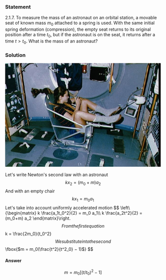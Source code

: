 ###  Statement 

$2.1.7.$ To measure the mass of an astronaut on an orbital station, a movable seat of known mass $m_0$ attached to a spring is used. With the same initial spring deformation (compression), the empty seat returns to its original position after a time $t_0$, but if the astronaut is on the seat, it returns after a time $t > t_0$. What is the mass of an astronaut? 

### Solution

![ Tamara Jernigan using the Body Mass Measurement Device (BMMD) |640x425, 64%](../../img/2.1.7/astronaut_wheel.jpg)

Let's write Newton's second law with an astronaut $$ kx_2 = (m_0 + m) a_2 $$ And with an empty chair $$ kx_1 = m_0 a_1 $$ Let's take into account uniformly accelerated motion $$ \left\\{\begin{matrix} k \frac{a_1t_0^2}{2} = m_0 a_1\\\ k \frac{a_2t^2}{2} = (m_0+m) a_2 \end{matrix}\right. $$ From the first equation $$ k = \frac{2m_0}{t_0^2} $$ We substitute into the second $$ \fbox{$m = m_0(\frac{t^2}{t^2_0} − 1)$} $$ 

#### Answer

$$m = m_0[(t/t_0)^2 − 1]$$ 
